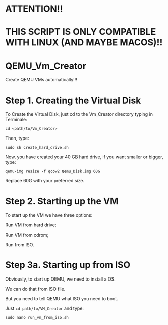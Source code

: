 # ATTENTION!!
# THIS SCRIPT IS ONLY COMPATIBLE WITH LINUX (AND MAYBE MACOS)!!



# QEMU_Vm_Creator
Create QEMU VMs automatically!!!

# Step 1. Creating the Virtual Disk

To Create the Virtual Disk, just cd to the Vm_Creator directory typing in Terminale:

`cd <path/to/Vm_Creator>`

Then, type:

`sudo sh create_hard_drive.sh`
  
Now, you have created your 40 GB hard drive, if you want smaller or bigger, type:

`qemu-img resize -f qcow2 Qemu_Disk.img 60G`

Replace 60G with your preferred size.

# Step 2. Starting up the VM
  
To start up the VM we have three options:

  Run VM from hard drive;
  
  Run VM from cdrom;
  
  Run from ISO.
  
# Step 3a. Starting up from ISO

Obviously, to start up QEMU, we need to install a OS.

We can do that from ISO file.

But you need to tell QEMU what ISO you need to boot.

Just `cd path/to/VM_Creator` and type:

`sudo nano run_vm_from_iso.sh`
